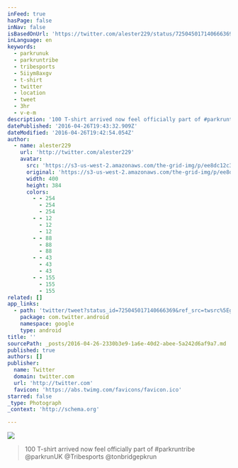 ```yaml
---
inFeed: true
hasPage: false
inNav: false
isBasedOnUrl: 'https://twitter.com/alester229/status/725045017140666369'
inLanguage: en
keywords:
  - parkrunuk
  - parkruntribe
  - tribesports
  - 5iiym8axgv
  - t-shirt
  - twitter
  - location
  - tweet
  - 3hr
  - v-e-m
description: '100 T-shirt arrived now feel officially part of #parkruntribe @parkrunUK @Tribesports @tonbridgepkrunpic.twitter.com/5IiYM8AxGV'
datePublished: '2016-04-26T19:43:32.909Z'
dateModified: '2016-04-26T19:42:54.054Z'
author:
  - name: alester229
    url: 'http://twitter.com/alester229'
    avatar:
      src: 'https://s3-us-west-2.amazonaws.com/the-grid-img/p/ee8dc12c38a57266a5f06a32c0934ef4f1f4203a.jpg'
      original: 'https://s3-us-west-2.amazonaws.com/the-grid-img/p/ee8dc12c38a57266a5f06a32c0934ef4f1f4203a.jpg'
      width: 400
      height: 384
      colors:
        - - 254
          - 254
          - 254
        - - 12
          - 12
          - 12
        - - 88
          - 88
          - 88
        - - 43
          - 43
          - 43
        - - 155
          - 155
          - 155
related: []
app_links:
  - path: 'twitter/tweet?status_id=725045017140666369&ref_src=twsrc%5Egoogle%7Ctwcamp%5Eandroidseo%7Ctwgr%5Estatus%7Ctwterm%5E725045017140666369'
    package: com.twitter.android
    namespace: google
    type: android
title: ''
sourcePath: _posts/2016-04-26-2330b3e9-1a6e-40d2-abee-5a242d6af9a7.md
published: true
authors: []
publisher:
  name: Twitter
  domain: twitter.com
  url: 'http://twitter.com'
  favicon: 'https://abs.twimg.com/favicons/favicon.ico'
starred: false
_type: Photograph
_context: 'http://schema.org'

---
```

![](https://s3-us-west-2.amazonaws.com/the-grid-img/p/51ccb0ae9247370e4e4a0170c9a7746427e6ba68.jpg)

> 100 T-shirt arrived now feel officially part of \#parkruntribe @parkrunUK @Tribesports @tonbridgepkrun